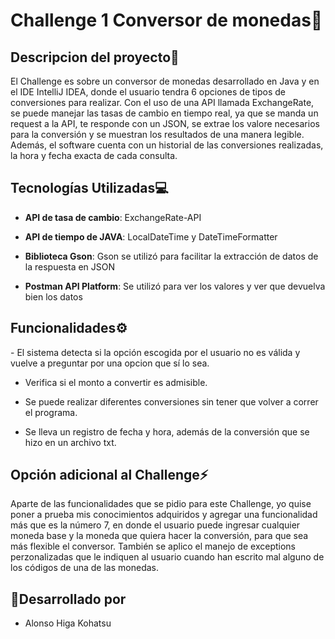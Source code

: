 
<h1>Challenge 1 Conversor de monedas💸</h1>
<h2>Descripcion del proyecto📄</h2>
El Challenge es sobre un conversor de monedas desarrollado en Java y en el IDE IntelliJ IDEA, donde el usuario tendra 6 opciones de tipos de conversiones para realizar. Con el uso de una API llamada ExchangeRate, se puede manejar las tasas de cambio en tiempo real, ya que se manda un request a la API,
te responde con un JSON, se extrae los valore necesarios para la conversión y se muestran los resultados de una manera legible. Además, el software cuenta con un historial de las conversiones realizadas, la hora y fecha exacta de cada consulta.

<h2>Tecnologías Utilizadas💻</h2>

  - **API de tasa de cambio**: ExchangeRate-API
  
  - **API de tiempo de JAVA**: LocalDateTime y DateTimeFormatter
    
  - **Biblioteca Gson**: Gson se utilizó para facilitar la extracción de datos de la respuesta en JSON

  - **Postman API Platform**: Se utilizó para ver los valores y ver que devuelva bien los datos

<h2>Funcionalidades⚙️</h2>
  - El sistema detecta si la opción escogida por el usuario no es válida y vuelve a preguntar por una opcion que sí lo sea.
  
  - Verifica si el monto a convertir es admisible.

  - Se puede realizar diferentes conversiones sin tener que volver a correr el programa.

  - Se lleva un registro de fecha y hora, además de la conversión que se hizo en un archivo txt.

<h2>Opción adicional al Challenge⚡</h2>
Aparte de las funcionalidades que se pidio para este Challenge, yo quise poner a prueba mis conocimientos adquiridos y agregar una funcionalidad más que es la número 7, en donde el usuario puede ingresar cualquier moneda base y la moneda que quiera hacer la conversión, para que sea más flexible el conversor.
También se aplico el manejo de exceptions perzonalizadas que le indiquen al usuario cuando han escrito mal alguno de los códigos de una de las monedas. 

<h2>🔨Desarrollado por</h2>

  -  Alonso Higa Kohatsu
  
